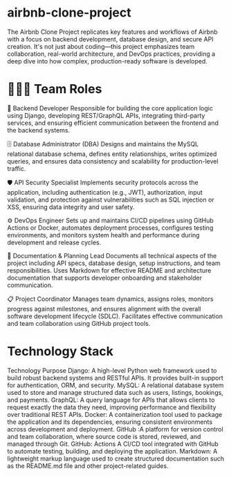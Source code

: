 # airbnb-clone-project
The Airbnb Clone Project replicates key features and workflows of Airbnb with a focus on backend development, database design, and secure API creation. It's not just about coding—this project emphasizes team collaboration, real-world architecture, and DevOps practices, providing a deep dive into how complex, production-ready software is developed.
# 🧑‍🤝‍🧑 Team Roles
 🔧 Backend Developer
Responsible for building the core application logic using Django, developing REST/GraphQL APIs, integrating third-party services, and ensuring efficient communication between the frontend and the backend systems.

🗄️ Database Administrator (DBA)
Designs and maintains the MySQL relational database schema, defines entity relationships, writes optimized queries, and ensures data consistency and scalability for production-level traffic.

🛡️ API Security Specialist
Implements security protocols across the application, including authentication (e.g., JWT), authorization, input validation, and protection against vulnerabilities such as SQL injection or XSS, ensuring data integrity and user safety.

⚙️ DevOps Engineer
Sets up and maintains CI/CD pipelines using GitHub Actions or Docker, automates deployment processes, configures testing environments, and monitors system health and performance during development and release cycles.

📝 Documentation & Planning Lead
Documents all technical aspects of the project including API specs, database design, setup instructions, and team responsibilities. Uses Markdown for effective README and architecture documentation that supports developer onboarding and stakeholder communication.

📋 Project Coordinator
Manages team dynamics, assigns roles, monitors progress against milestones, and ensures alignment with the overall software development lifecycle (SDLC). Facilitates effective communication and team collaboration using GitHub project tools.

# Technology Stack
Technology	Purpose
Django:	A high-level Python web framework used to build robust backend systems and RESTful APIs. It provides built-in support for authentication, ORM, and security.
MySQL:	A relational database system used to store and manage structured data such as users, listings, bookings, and payments.
GraphQL:	A query language for APIs that allows clients to request exactly the data they need, improving performance and flexibility over traditional REST APIs.
Docker:	A containerization tool used to package the application and its dependencies, ensuring consistent environments across development and deployment.
GitHub	:A platform for version control and team collaboration, where source code is stored, reviewed, and managed through Git.
GitHub: Actions	A CI/CD tool integrated with GitHub to automate testing, building, and deploying the application.
Markdown:	A lightweight markup language used to create structured documentation such as the README.md file and other project-related guides.
